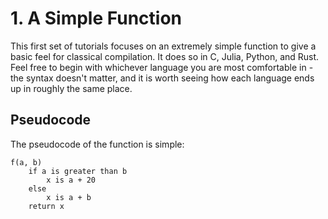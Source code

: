 # 1. A Simple Function

This first set of tutorials focuses on an extremely simple function to give a basic feel for classical compilation. It does so in C, Julia, Python, and Rust. Feel free to begin with whichever language you are most comfortable in - the syntax doesn't matter, and it is worth seeing how each language ends up in roughly the same place.

## Pseudocode

The pseudocode of the function is simple:

```
f(a, b)
    if a is greater than b
        x is a + 20
    else
        x is a + b
    return x
```